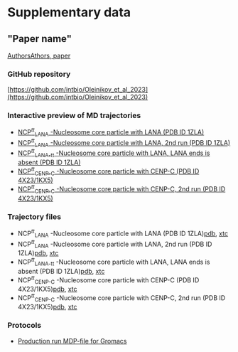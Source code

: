 # Supplementary data
## "Paper name"
[AuthorsAthors, paper](https:/)

### GitHub repository
[https://github.com/intbio/Oleinikov_et_al_2023](https://github.com/intbio/Oleinikov_et_al_2023)

### Interactive preview of MD trajectories
- [NCP<sup><i>tt</i></sup><sub>LANA</sub> -Nucleosome core particle with LANA (PDB ID 1ZLA)](NCP_tt_lana_trj_preview)
- [NCP<sup><i>tt</i></sup><sub>LANA</sub> -Nucleosome core particle with LANA, 2nd run (PDB ID 1ZLA)](NCP_tt_lana2_trj_preview)
- [NCP<sup><i>tt</i></sup><sub>LANA-tt</sub> -Nucleosome core particle with LANA, LANA ends is absent (PDB ID 1ZLA)](NCP_tt_lana2_trj_preview)
- [NCP<sup><i>tt</i></sup><sub>CENP-C</sub> -Nucleosome core particle with CENP-C (PDB ID 4X23/1KX5)](NCP_tt_cenpc_trj_preview)
- [NCP<sup><i>tt</i></sup><sub>CENP-C</sub> -Nucleosome core particle with CENP-C, 2nd run (PDB ID 4X23/1KX5)](NCP_tt_cenpc2_trj_preview)

### Trajectory files
- NCP<sup><i>tt</i></sup><sub>LANA</sub> -Nucleosome core particle with LANA (PDB ID 1ZLA)[pdb](trj/nrf_trj_for_web_lana.pdb), [xtc](trj/nrf_trj_for_web_lana.xtc)
- NCP<sup><i>tt</i></sup><sub>LANA</sub> -Nucleosome core particle with LANA, 2nd run (PDB ID 1ZLA)[pdb](trj/nrf_trj_for_web_lana2.pdb), [xtc](trj/nrf_trj_for_web_lana2.xtc)
- NCP<sup><i>tt</i></sup><sub>LANA-tt</sub> -Nucleosome core particle with LANA, LANA ends is absent (PDB ID 1ZLA)[pdb](trj/nrf_trj_for_web_lana_noends.pdb), [xtc](trj/nrf_trj_for_web_lana_noends.xtc)
- NCP<sup><i>tt</i></sup><sub>CENP-C</sub> -Nucleosome core particle with CENP-C (PDB ID 4X23/1KX5)[pdb](trj/nrf_trj_for_web_cenpc.pdb), [xtc](trj/nrf_trj_for_web_cenpc.xtc)
- NCP<sup><i>tt</i></sup><sub>CENP-C</sub> -Nucleosome core particle with CENP-C, 2nd run (PDB ID 4X23/1KX5)[pdb](trj/nrf_trj_for_web_cenpc2.pdb), [xtc](trj/nrf_trj_for_web_cenpc2.xtc)

### Protocols
- [Production run MDP-file for Gromacs](MD_production_protocol.mdp)
